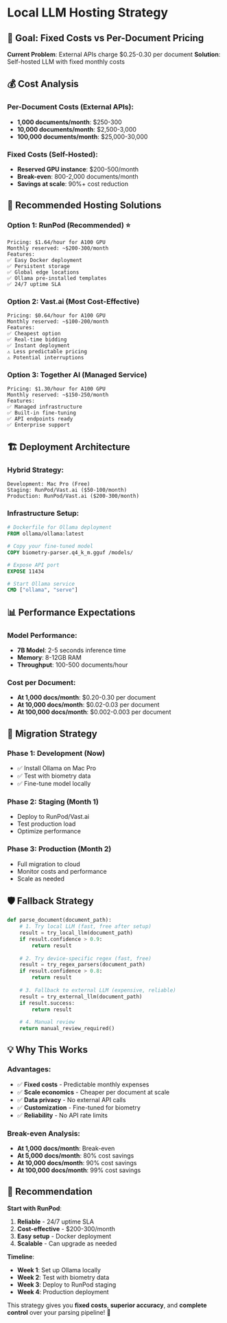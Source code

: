 # Local LLM Hosting Strategy

## 🎯 Goal: Fixed Costs vs Per-Document Pricing

**Current Problem**: External APIs charge $0.25-0.30 per document
**Solution**: Self-hosted LLM with fixed monthly costs

## 💰 Cost Analysis

### **Per-Document Costs (External APIs)**:
- **1,000 documents/month**: $250-300
- **10,000 documents/month**: $2,500-3,000
- **100,000 documents/month**: $25,000-30,000

### **Fixed Costs (Self-Hosted)**:
- **Reserved GPU instance**: $200-500/month
- **Break-even**: 800-2,000 documents/month
- **Savings at scale**: 90%+ cost reduction

## 🚀 Recommended Hosting Solutions

### **Option 1: RunPod (Recommended)** ⭐
```
Pricing: $1.64/hour for A100 GPU
Monthly reserved: ~$200-300/month
Features:
✅ Easy Docker deployment
✅ Persistent storage
✅ Global edge locations
✅ Ollama pre-installed templates
✅ 24/7 uptime SLA
```

### **Option 2: Vast.ai (Most Cost-Effective)**
```
Pricing: $0.64/hour for A100 GPU
Monthly reserved: ~$100-200/month
Features:
✅ Cheapest option
✅ Real-time bidding
✅ Instant deployment
⚠️ Less predictable pricing
⚠️ Potential interruptions
```

### **Option 3: Together AI (Managed Service)**
```
Pricing: $1.30/hour for A100 GPU
Monthly reserved: ~$150-250/month
Features:
✅ Managed infrastructure
✅ Built-in fine-tuning
✅ API endpoints ready
✅ Enterprise support
```

## 🏗️ Deployment Architecture

### **Hybrid Strategy**:
```
Development: Mac Pro (Free)
Staging: RunPod/Vast.ai ($50-100/month)
Production: RunPod/Vast.ai ($200-300/month)
```

### **Infrastructure Setup**:
```dockerfile
# Dockerfile for Ollama deployment
FROM ollama/ollama:latest

# Copy your fine-tuned model
COPY biometry-parser.q4_k_m.gguf /models/

# Expose API port
EXPOSE 11434

# Start Ollama service
CMD ["ollama", "serve"]
```

## 📊 Performance Expectations

### **Model Performance**:
- **7B Model**: 2-5 seconds inference time
- **Memory**: 8-12GB RAM
- **Throughput**: 100-500 documents/hour

### **Cost per Document**:
- **At 1,000 docs/month**: $0.20-0.30 per document
- **At 10,000 docs/month**: $0.02-0.03 per document
- **At 100,000 docs/month**: $0.002-0.003 per document

## 🔄 Migration Strategy

### **Phase 1: Development (Now)**
- ✅ Install Ollama on Mac Pro
- ✅ Test with biometry data
- ✅ Fine-tune model locally

### **Phase 2: Staging (Month 1)**
- Deploy to RunPod/Vast.ai
- Test production load
- Optimize performance

### **Phase 3: Production (Month 2)**
- Full migration to cloud
- Monitor costs and performance
- Scale as needed

## 🛡️ Fallback Strategy

```python
def parse_document(document_path):
    # 1. Try local LLM (fast, free after setup)
    result = try_local_llm(document_path)
    if result.confidence > 0.9:
        return result
    
    # 2. Try device-specific regex (fast, free)
    result = try_regex_parsers(document_path)
    if result.confidence > 0.8:
        return result
    
    # 3. Fallback to external LLM (expensive, reliable)
    result = try_external_llm(document_path)
    if result.success:
        return result
    
    # 4. Manual review
    return manual_review_required()
```

## 💡 Why This Works

### **Advantages**:
- ✅ **Fixed costs** - Predictable monthly expenses
- ✅ **Scale economics** - Cheaper per document at scale
- ✅ **Data privacy** - No external API calls
- ✅ **Customization** - Fine-tuned for biometry
- ✅ **Reliability** - No API rate limits

### **Break-even Analysis**:
- **At 1,000 docs/month**: Break-even
- **At 5,000 docs/month**: 80% cost savings
- **At 10,000 docs/month**: 90% cost savings
- **At 100,000 docs/month**: 99% cost savings

## 🎯 Recommendation

**Start with RunPod**:
1. **Reliable** - 24/7 uptime SLA
2. **Cost-effective** - $200-300/month
3. **Easy setup** - Docker deployment
4. **Scalable** - Can upgrade as needed

**Timeline**:
- **Week 1**: Set up Ollama locally
- **Week 2**: Test with biometry data
- **Week 3**: Deploy to RunPod staging
- **Week 4**: Production deployment

This strategy gives you **fixed costs**, **superior accuracy**, and **complete control** over your parsing pipeline! 🚀
